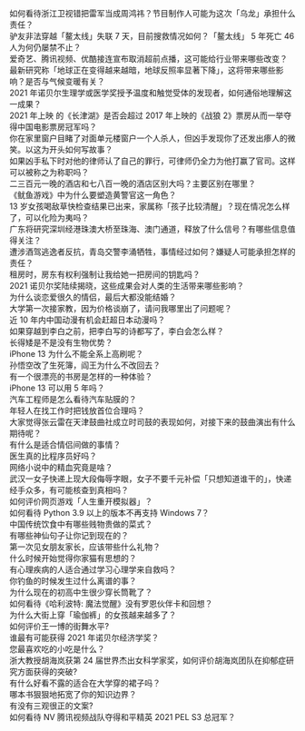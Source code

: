 如何看待浙江卫视错把雷军当成周鸿祎？节目制作人可能为这次「乌龙」承担什么责任？  
驴友非法穿越「鳌太线」失联 7 天，目前搜救情况如何？「鳌太线」 5 年死亡 46 人为何仍屡禁不止？  
爱奇艺、腾讯视频、优酷接连宣布取消超前点播，这可能给行业带来哪些改变？  
最新研究称「地球正在变得越来越暗，地球反照率显著下降」，这将带来哪些影响？是否与气候变暖有关？  
2021 年诺贝尔生理学或医学奖授予温度和触觉受体的发现者，如何通俗地理解这一成果？  
2021 年上映 的《长津湖》是否会超过 2017 年上映的《战狼 2》票房从而一举夺得中国电影票房冠军吗？  
你在家里窗户目睹了对面单元楼窗户一个人杀人，但凶手发现你了还发出瘆人的微笑。以这为开头如何写故事？  
如果凶手私下时对他的律师认了自己的罪行，可律师仍全力为他打赢了官司。这样可以被称之为称职吗？  
二三百元一晚的酒店和七八百一晚的酒店区别大吗？主要区别在哪里？  
《鱿鱼游戏》中为什么要塑造黄警官这一角色？  
13 岁女孩喝敌草快检查结果已出来，家属称「孩子比较清醒」？现在情况怎么样了，可以化险为夷吗？  
广东将研究深圳经港珠澳大桥至珠海、澳门通道，释放了什么信号？有哪些信息值得关注？  
遭涉酒驾逃逸者反抗，青岛交警李涌牺牲，事情经过如何？嫌疑人可能承担怎样的责任？  
租房时，房东有权利强制让我给她一把房间的钥匙吗？  
2021 诺贝尔奖陆续揭晓，这些成果会对人类的生活带来哪些影响？  
为什么谈恋爱很久的情侣，最后大都没能结婚？  
大学第一次接家教，因为价格谈崩了，请问我哪里出了问题呢？  
近 10 年内中国动漫有机会赶超日本动漫吗？  
如果穿越到李白之前，把李白写的诗都写了，李白会怎么样？  
长得矮是不是没有生物优势？  
iPhone 13 为什么不能全系上高刷呢？  
孙悟空改了生死簿，阎王为什么不改回去？  
有一个很漂亮的书房是怎样的一种体验？  
iPhone 13 可以用 5 年吗？  
汽车工程师是怎么看待汽车贴膜的？  
年轻人在找工作时把钱放首位合理吗？  
大家觉得张云雷在天津鼓曲社成立时司鼓的表现如何，对接下来的鼓曲演出有什么期待呢？  
有什么是适合情侣间做的事情？  
医生真的比程序员好吗？  
网络小说中的精血究竟是啥？  
武汉一女子快递上现大段侮辱字眼，女子不要千元补偿「只想知道谁干的」，快递经手众多，有可能核查到真相吗？  
如何评价网页游戏「人生重开模拟器」？  
如何看待 Python 3.9 以上的版本不再支持 Windows 7？  
中国传统饮食中有哪些贱物贵做的菜式？  
有哪些神仙句子让你记到现在的？  
第一次见女朋友家长，应该带些什么礼物？  
什么时候开始觉得你家猫有思想的？  
有心理疾病的人适合通过学习心理学来自救吗？  
你钓鱼的时候发生过什么离谱的事？  
为什么现在的初高中生很少穿长筒靴了？  
如何看待《哈利波特: 魔法觉醒》没有罗恩伙伴卡和回想？  
为什么大街上穿「瑜伽裤」的女孩越来越多了？  
如何评价王一博的街舞水平?  
谁最有可能获得 2021 年诺贝尔经济学奖？  
您最喜欢吃的小吃是什么？  
浙大教授胡海岚获第 24 届世界杰出女科学家奖，如何评价胡海岚团队在抑郁症研究方面获得的突破?  
有什么好看不露的适合在大学穿的裙子吗？  
哪本书狠狠地拓宽了你的知识边界？  
有没有三观很正的文案?  
如何看待 NV 腾讯视频战队夺得和平精英 2021 PEL S3 总冠军？  
